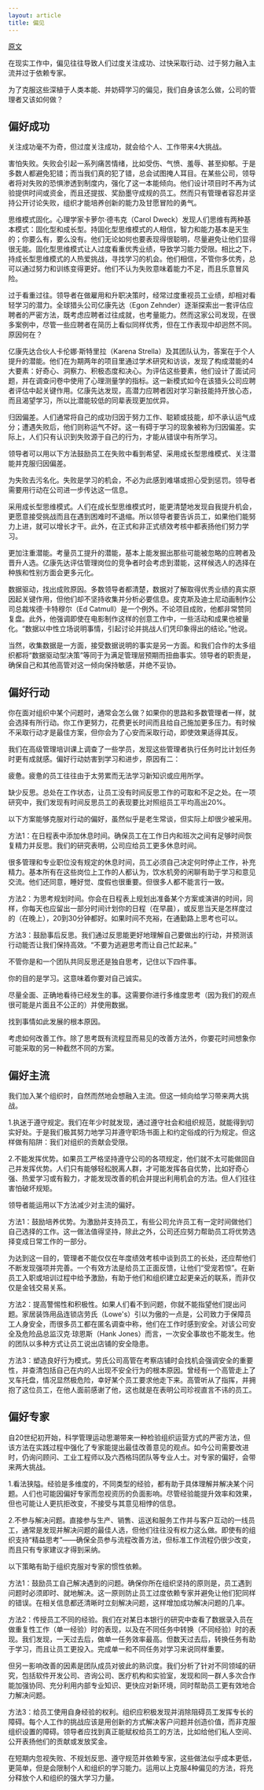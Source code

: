 ```yaml
---
layout: article
title: 偏见
---
```


[原文](https://www.hbrchina.org/2018-06-07/6108.html)


在现实工作中，偏见往往导致人们过度关注成功、过快采取行动、过于努力融入主流并过于依赖专家。

为了克服这些深植于人类本能、并妨碍学习的偏见，我们自身该怎么做，公司的管理者又该如何做？

## 偏好成功

关注成功毫不为奇，但过度关注成功，就会给个人、工作带来4大挑战。

害怕失败。失败会引起一系列痛苦情绪，比如受伤、气愤、羞辱、甚至抑郁。于是多数人都避免犯错；而当我们真的犯了错，总会试图掩人耳目。在某些公司，领导者将对失败的恐惧渗透到制度内，强化了这一本能倾向。他们设计项目时不再为试验提供时间或资金，而且还提拔、奖励墨守成规的员工。然而只有管理者容忍并坚持公开讨论失败，组织才能培养创新的能力及甘愿冒险的勇气。

思维模式固化。心理学家卡萝尔·德韦克（Carol Dweck）发现人们思维有两种基本模式：固化型和成长型。持固化型思维模式的人相信，智力和能力基本是天生的；你要么有，要么没有。他们无论如何也要表现得很聪明，尽量避免让他们显得很无能。固化型思维模式让人过度看重优秀业绩，导致学习能力受限。相比之下，持成长型思维模式的人热爱挑战，寻找学习的机会。他们相信，不管你多优秀，总可以通过努力和训练变得更好。他们不认为失败意味着能力不足，而且乐意冒风险。

过于看重过往。领导者在做雇用和升职决策时，经常过度重视员工业绩，却相对看轻学习的潜力。全球猎头公司亿康先达（Egon Zehnder）逐渐探索出一套评估应聘者的严密方法，既考虑应聘者过往成就，也考量能力。然而这家公司发现，在很多案例中，尽管一些应聘者在简历上看似同样优秀，但在工作表现中却迥然不同。原因何在？

亿康先达合伙人卡伦娜·斯特里拉（Karena Strella）及其团队认为，答案在于个人提升的潜能。他们在为期两年的项目里通过学术研究和访谈，发现了构成潜能的4大要素：好奇心、洞察力、积极态度和决心。为评估这些要素，他们设计了面试问题，并在调查问卷中使用了心理测量学的指标。这一新模式如今在该猎头公司应聘者评估中起关键作用。亿康先达发现，高潜力应聘者因对学习新技能持开放心态，而且渴望学习，所以比潜能较低的同辈表现更加优异。

归因偏差。人们通常将自己的成功归因于努力工作、聪颖或技能，却不承认运气成分；遭遇失败后，他们则称运气不好。这一有碍于学习的现象被称为归因偏差。实际上，人们只有认识到失败源于自己的行为，才能从错误中有所学习。

领导者可以用以下方法鼓励员工在失败中看到希望、采用成长型思维模式、关注潜能并克服归因偏差。

为失败去污名化。失败是学习的机会，不必为此感到难堪或担心受到惩罚。领导者需要用行动在公司进一步传达这一信息。

采用成长型思维模式。人们在成长型思维模式时，能更清楚地发现自我提升机会，更愿意接受挑战而且在遇到困难时不退缩。所以领导者要告诉员工，如果他们能努力上进，就可以增长才干。此外，在正式和非正式绩效考核中都表扬他们努力学习。

更加注重潜能。考量员工提升的潜能，基本上能发掘出那些可能被忽略的应聘者及晋升人选。亿康先达评估管理岗位的竞争者时会考虑到潜能，这样候选人的选择在种族和性别方面会更多元化。

数据驱动，找出成败原因。多数领导者都清楚，数据对了解取得优秀业绩的真实原因起关键作用，但他们却不坚持收集并分析必要信息。皮克斯及迪士尼动画制作公司总裁埃德·卡特穆尔（Ed Catmull）是一个例外。不论项目成败，他都非常赞同复盘。此外，他强调即使在电影制作这样的创意工作中，一些活动和成果也被量化。“数据以中性立场说明事情，引起讨论并挑战人们凭印象得出的结论。”他说。

当然，收集数据是一方面，接受数据说明的事实是另一方面。和我们合作的太多组织都将“数据驱动型决策”等同于为满足管理层预期而扭曲事实。领导者的职责是，确保自己和其他高管对这一倾向保持敏感，并绝不妥协。

## 偏好行动

你在面对组织中某个问题时，通常会怎么做？如果你的思路和多数管理者一样，就会选择有所行动。你工作更努力，花费更长时间而且给自己施加更多压力。有时候不采取行动才是最佳方案，但你会为了心安而采取行动，即使效果适得其反。

我们在高级管理培训课上调查了一些学员，发现这些管理者执行任务时比计划任务时更有成就感。偏好行动妨害到学习和进步，原因有二：

疲惫。疲惫的员工往往由于太劳累而无法学习新知识或应用所学。

缺少反思。总处在工作状态，让员工没有时间反思工作的可取和不足之处。在一项研究中，我们发现有时间反思员工的表现要比对照组员工平均高出20%。

以下方案能够克服对行动的偏好，虽然似乎是老生常谈，但实际上却很少被采用。

方法1：在日程表中添加休息时间。确保员工在工作日内和班次之间有足够时间恢复精力并反思。我们的研究表明，公司应给员工更多休息时间。

很多管理和专业职位没有规定的休息时间，员工必须自己决定何时停止工作，补充精力。基本所有在这些岗位上工作的人都认为，饮水机旁的闲聊有助于学习和意见交流。他们还同意，睡好觉、度假也很重要。但很多人都不能言行一致。

方法2：为思考规划时间。你会在日程表上规划出准备某个方案或演讲的时间，同样，你每天也应留出一部分时间计划你的日程（在早晨），或反思当天是怎样度过的（在晚上），20到30分钟都好。如果时间不充裕，在通勤路上思考也可以。

方法3：鼓励事后反思。我们通过反思能更好地理解自己要做出的行动，并预测该行动能否让我们保持高效。“不要为逃避思考而让自己忙起来。”

不管你是和一个团队共同反思还是独自思考，记住以下四件事。

你的目的是学习。这意味着你要对自己诚实。

尽量全面、正确地看待已经发生的事。这需要你进行多维度思考（因为我们的观点很可能是片面且不公正的）并使用数据。

找到事情如此发展的根本原因。

考虑如何改善工作。除了思考既有流程显而易见的改善方法外，你要花时间想象你可能采取的另一种截然不同的方案。

## 偏好主流

我们加入某个组织时，自然而然地会想融入主流。但这一倾向给学习带来两大挑战。

1.执迷于遵守规定。我们在年少时就发现，通过遵守社会和组织规范，就能得到切实好处。于是我们极其努力地学习并遵守职场书面上和约定俗成的行为规定。但这样做有陷阱：我们对组织的贡献会受限。

2.不能发挥优势。如果员工严格坚持遵守公司的各项规定，他们就不太可能做回自己并发挥优势。人们只有能够轻松脱离人群，才可能发挥各自优势，比如好奇心强、热爱学习或有毅力，才能发现改善的机会并提出利用机会的方法。但人们往往害怕破坏规矩。

领导者能运用以下方法减少对主流的偏好。

方法1：鼓励培养优势。为激励并支持员工，有些公司允许员工有一定时间做他们自己选择的工作。这一做法值得坚持，除此之外，公司还应努力帮助员工将优势选择变成日常工作的一部分。

为达到这一目的，管理者不能仅仅在年度绩效考核中谈到员工的长处，还应帮他们不断发现强项并完善。一个有效方法是给员工正面反馈，让他们“受宠若惊”。在新员工入职或培训过程中给予激励，有助于他们和组织建立起更亲近的联系，而非仅仅是金钱交易关系。

方法2：提高警惕性和积极性。如果人们看不到问题，你就不能指望他们提出问题。家居装饰用品连锁店劳氏（Lowe's）引以为傲的一点是，公司致力于保障员工人身安全，而很多员工都在匿名调查中称，他们在工作时感到安全。对该公司安全及危险品总监汉克·琼恩斯（Hank Jones）而言，一次安全事故也不能发生。他的团队以多种方式让员工说出店铺的安全隐患。

方法3：塑造良好行为模式。劳氏公司高管在考察店铺时会找机会强调安全的重要性，并查清包括自己在内的人出现不安全行为的根本原因。曾经有一个高管走上了叉车托盘，情况显然极危险，幸好某个员工要求他走下来。高管听从了指挥，并拥抱了这位员工，在他人面前感谢了他，这也就是在表明公司珍视直言不讳的员工。


## 偏好专家

自20世纪初开始，科学管理运动思潮带来一种检验组织运营方式的严密方法，但该方法在实践过程中强化了专家能提出最佳改善意见的观点。如今公司需要改进时，仍询问顾问、工业工程师以及六西格玛团队等专业人士。对专家的偏好，会带来两大挑战。

1.看法狭隘。经验是多维度的，不同类型的经验，都有助于具体理解并解决某个问题。人们也可能因偏好专家而忽视资历的负面影响。尽管经验能提升效率和效果，但也可能让人更抗拒改变，不接受与其意见相悖的信息。

2.不参与解决问题。直接参与生产、销售、运送和服务工作并与客户互动的一线员工，通常是发现并解决问题的最佳人选，但他们往往没有权力这么做。即使有的组织支持“精益思考”——确保全员参与流程改善方法，但标准工作流程仍很少改变，而且只有专家建议才得到采纳。

以下策略有助于组织克服对专家的惯性依赖。

方法1：鼓励员工自己解决遇到的问题。确保你所在组织坚持的原则是，员工遇到问题时必须即时、就地解决。这一原则防止员工过度依赖专家并避免让他们犯同样的错误。在相关信息都还清晰时立刻解决问题，这样增加成功解决问题的几率。

方法2：传授员工不同的经验。我们在对某日本银行的研究中查看了数据录入员在做重复性工作（单一经验）时的表现，以及在不同任务中转换（不同经验）时的表现。我们发现，一天过去后，做单一任务效率最高。但数天过去后，转换任务有助于学习，而且让员工更投入。完成单一和不同任务对学习来说同样重要。

但另一影响改善的因素是团队成员对彼此的熟识度。我们分析了针对不同领域的研究，包括软件开发公司、咨询公司、医疗机构和实验室，发现和同一群人多次合作能加强协同、充分利用内部专业知识、更快应对新环境，同时帮助员工更有效地合力解决问题。

方法3：给员工使用自身经验的权利。组织应积极发现并消除阻碍员工发挥专长的障碍。每个人工作的挑战应该是用创新的方式解决客户问题并创造价值，而非克服组织设置的障碍。领导者应找到真正能赋权给员工的方法，比如给他们私人空间、 公开表扬他们的贡献或发放奖金。

在短期内忽视失败、不规划反思、遵守规范并依赖专家，这些做法似乎成本更低，更简单，但是会限制个人和组织的学习能力。运用以上克服4种偏见的方法，将充分释放个人和组织的强大学习力量。